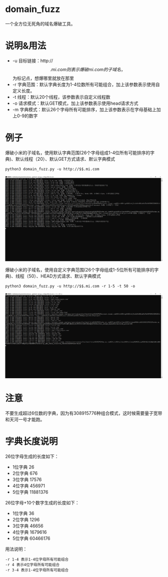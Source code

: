 # domain_fuzz
一个全方位无死角的域名爆破工具。

# 说明&用法
* -u 目标链接：http://$$.mi.com 则表示爆破mi.com的子域名，$$为标记点，想爆哪里就放在那里
* -r 字典范围：默认字典长度为1-4位数所有可能组合，加上该参数表示使用自定义长度。
* -t 线程：默认20个线程，该参数表示自定义线程数
* -o 请求模式：默认GET模式，加上该参数表示使用head请求方式
* -m 字典模式：默认26个字母所有可能排序，加上该参数表示在字母基础上加上0-9的数字

# 例子
爆破小米的子域名，使用默认字典范围(26个字母组成1-4位所有可能排序的字典)、默认线程（20）、默认GET方式请求、默认字典模式
```code
python3 domain_fuzz.py -u http://$$.mi.com
```
![](https://raw.githubusercontent.com/autoing/domain_fuzz/master/get.png)


爆破小米的子域名，使用自定义字典范围(26个字母组成1-5位所有可能排序的字典)、线程（50）、HEAD方式请求、默认字典模式
```code
python3 domain_fuzz.py -u http://$$.mi.com -r 1-5 -t 50 -o
```
![](https://raw.githubusercontent.com/autoing/domain_fuzz/master/head.png)

# 注意
不要生成超过6位数的字典，因为有308915776种组合模式，这时候需要量子宽带和天河一号才能跑。

# 字典长度说明
26位字母生成的长度如下：
* 1位字典 26
* 2位字典 676
* 3位字典 17576
* 4位字典 456971
* 5位字典 11881376

26位字母+10个数字生成的长度如下：
* 1位字典 36
* 2位字典 1296
* 3位字典 46656
* 4位字典 1679616
* 5位字典 60466176

用法说明：
```code
-r 1-4 表示1-4位字母所有可能组合
-r 4 表示4位字母所有可能组合
-r 3-4 表示1-4位字母所有可能组合
```
